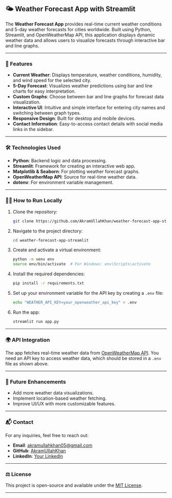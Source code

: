 ## 🌤️ Weather Forecast App with Streamlit

The **Weather Forecast App** provides real-time current weather conditions and 5-day weather forecasts for cities worldwide. Built using Python, Streamlit, and OpenWeatherMap API, this application displays dynamic weather data and allows users to visualize forecasts through interactive bar and line graphs.

---

### 🚀 Features

- **Current Weather**: Displays temperature, weather conditions, humidity, and wind speed for the selected city.
- **5-Day Forecast**: Visualizes weather predictions using bar and line charts for easy interpretation.
- **Custom Graphs**: Choose between bar and line graphs for forecast data visualization.
- **Interactive UI**: Intuitive and simple interface for entering city names and switching between graph types.
- **Responsive Design**: Built for desktop and mobile devices.
- **Contact Information**: Easy-to-access contact details with social media links in the sidebar.

---

### 🛠️ Technologies Used

- **Python**: Backend logic and data processing.
- **Streamlit**: Framework for creating an interactive web app.
- **Matplotlib & Seaborn**: For plotting weather forecast graphs.
- **OpenWeatherMap API**: Source for real-time weather data.
- **dotenv**: For environment variable management.

---

### 🧑‍💻 How to Run Locally

1. Clone the repository:

   ```bash
   git clone https://github.com/AkramUllahKhan/weather-forecast-app-streamlit.git
   ```

2. Navigate to the project directory:

   ```bash
   cd weather-forecast-app-streamlit
   ```

3. Create and activate a virtual environment:

   ```bash
   python -m venv env
   source env/bin/activate  # For Windows: env\Scripts\activate
   ```

4. Install the required dependencies:

   ```bash
   pip install -r requirements.txt
   ```

5. Set up your environment variable for the API key by creating a `.env` file:

   ```bash
   echo "WEATHER_API_KEY=your_openweather_api_key" > .env
   ```

6. Run the app:

   ```bash
   streamlit run app.py
   ```

---

### 🌍 API Integration

The app fetches real-time weather data from [OpenWeatherMap API](https://openweathermap.org/). You need an API key to access weather data, which should be stored in a `.env` file as shown above.

---

### 📝 Future Enhancements

- Add more weather data visualizations.
- Implement location-based weather fetching.
- Improve UI/UX with more customizable features.

---

### 📬 Contact

For any inquiries, feel free to reach out:

- **Email**: [akramullahkhan05@gmail.com](mailto:akramullahkhan05@gmail.com)
- **GitHub**: [AkramUllahKhan](https://github.com/AkramUllahKhan)
- **LinkedIn**: [Your LinkedIn](https://www.linkedin.com/in/akram-ullah-97122014b/)

---

### ⚖️ License

This project is open-source and available under the [MIT License](LICENSE).

---
